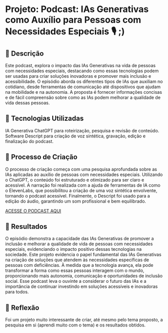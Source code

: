 # Projeto: Podcast: IAs Generativas como Auxílio para Pessoas com Necessidades Especiais 🎙️ ;)

## 📒 Descrição
Este podcast, explora o impacto das IAs Generativas na vida de pessoas com necessidades especiais, destacando como essas tecnologias podem ser usadas para criar soluções inovadoras e promover mais inclusão e acessibilidade. O episódio aborda os diferentes tipos de IAs que auxiliam no cotidiano, desde ferramentas de comunicação até dispositivos que ajudam na mobilidade e na autonomia. A proposta é fornecer informações concisas e de fácil compreensão sobre como as IAs podem melhorar a qualidade de vida dessas pessoas.

## 🤖 Tecnologias Utilizadas
IA Generativa ChatGPT para roteirização, pesquisa e revisão de conteúdo.
Software Descript para criação de voz sintética, gravação, edição e finalização do podcast.

## 🧐 Processo de Criação
O processo de criação começa com uma pesquisa aprofundada sobre as IAs aplicadas ao auxílio de pessoas com necessidades especiais. Utilizando o ChatGPT, o conteúdo foi estruturado e otimizado para ser claro e acessível. A narração foi realizada com a ajuda de ferramentas de IA como o ElevenLabs, que possibilitou a criação de uma voz sintética envolvente, tornando o podcast acessível. Finalmente, o Descript foi usado para a edição do áudio, garantindo um som profissional e bem equilibrado.

[ACESSE O PODCAST AQUI](https://open.spotify.com/episode/2ptmCN5HV48XI6Cvn6WZuk?si=0l6JTSEuQvKPyXf0tMFC9A)

## 🚀 Resultados
O episódio demonstra a capacidade das IAs Generativas de promover a inclusão e melhorar a qualidade de vida de pessoas com necessidades especiais, evidenciando o impacto positivo dessas tecnologias na sociedade. Este projeto evidencia o papel fundamental das IAs Generativas na criação de soluções que atendem às necessidades específicas de pessoas com deficiências. À medida que a tecnologia avança, ela pode transformar a forma como essas pessoas interagem com o mundo, proporcionando mais autonomia, comunicação e oportunidades de inclusão social. Esse podcast leva o ouvinte a considerar o futuro das IAs e a importância de continuar investindo em soluções acessíveis e inovadoras para todos.

## 💭 Reflexão
Foi um projeto muito interessante de criar, até mesmo pelo tema proposto, a pesquisa em si (aprendi muito com o tema) e os resultados obtidos.
